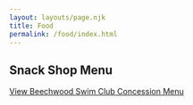 ```yaml
---
layout: layouts/page.njk
title: Food
permalink: /food/index.html
---
```

## Snack Shop Menu

[View Beechwood Swim Club Concession Menu](https://beechwood-swim-club.netlify.app/src/Beechwood-Swim-Club-Menu.pdf)